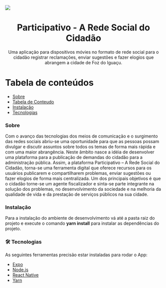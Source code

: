 <img src="https://img.shields.io/static/v1?label=Participativo&message=A+Rede+Social+do+Cidadao&color=0371B6&style=for-the-badge&logo=ghost"/>

<h1 align="center">Participativo - A Rede Social do Cidadão</h1>

<p align="center">Uma aplicação para dispositivos móvies
no formato de rede social para o cidadão registrar
reclamações, enviar sugestões e fazer elogios que
abrangem a cidade de Foz do Iguaçu.</p>

Tabela de conteúdos
=================
<!--ts-->
   * [Sobre](#Sobre)
   * [Tabela de Conteudo](#tabela-de-conteudo)
   * [Instalação](#instalacao)
   * [Tecnologias](#tecnologias)
<!--te-->

### Sobre

Com o avanço das tecnologias dos meios de comunicação e o
surgimento das redes sociais abriu-se uma oportunidade para que as pessoas
possam divulgar e discutir assuntos sobre todos os temas de forma mais
rápida e com uma maior abrangência. Neste âmbito nasce a idéia de
desenvolver uma plataforma para a publicação de demandas do cidadão para
a administração pública. Assim, a plataforma Participativo – A Rede Social
do Cidadão, torna-se uma ferramenta digital que oferece recursos para os
usuários publicarem e compartilharem problemas, enviar sugestões ou fazer
elogios de forma mais centralizada. Um dos principais objetivos é que o
cidadão torne-se um agente fiscalizador e sinta-se parte integrante na solução
dos problemas, no desenvolvimento da sociedade e na melhoria da qualidade
de vida e da prestação de serviços públicos na sua cidade. 

### Instalação

Para a instalação do ambiente de desenvolvimento vá até a pasta raiz do projeto e execute o comando <b>yarn install</b> 
para instalar as dependências do projeto.

### 🛠 Tecnologias

As seguintes ferramentas precisão estar instaladas para rodar o App:

- [Expo](https://expo.io/)
- [Node.js](https://nodejs.org/en/)
- [React Native](https://reactnative.dev/)
- [Yarn](https://yarnpkg.com/)
